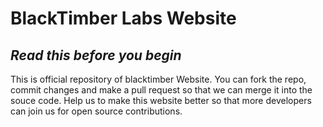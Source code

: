 # BlackTimber Labs Website
## _Read this before you begin_
This is official repository of blacktimber Website. You can fork the repo, commit changes and make a pull request so that we can merge it into the souce code.
Help us to make this website better so that more developers can join us for open source contributions. 
